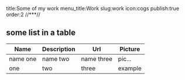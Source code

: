 title:Some of my work
menu_title:Work
slug:work
icon:cogs
publish:true
order:2
//***//

## some list in a table

<table class="work-list">
	<!-- <caption>Projects</caption> -->
	<thead>
		<tr>
			<th>Name</th>
			<th>Description</th>
			<th>Url</th>
			<th>Picture</th>
		</tr>
	</thead>
	<tbody>
		<tr>
			<td>name one</td>
			<td>name two</td>
			<td>name three</td>
			<td>pic...</td>
		</tr>
		<tr>
			<td>one</td>
			<td>two</td>
			<td>three</td>
			<td>
				example
			</td>
		</tr>
	</tbody>
</table>

